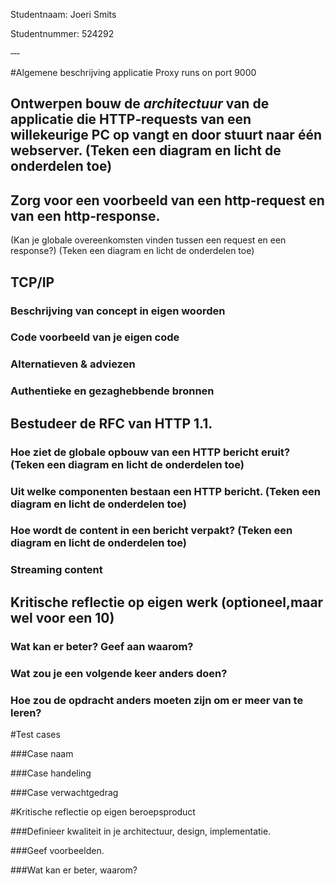 Studentnaam: Joeri Smits

Studentnummer: 524292

‐‐‐

#Algemene beschrijving applicatie
Proxy runs on port 9000

## Ontwerpen bouw de *architectuur* van de applicatie die HTTP‐requests van een willekeurige PC op vangt en door stuurt naar één webserver. (Teken een diagram en licht de onderdelen toe)

## Zorg voor een voorbeeld van een http‐request en van een http‐response.

(Kan je globale overeenkomsten vinden tussen een request en een response?) (Teken een diagram en licht de onderdelen toe)

## TCP/IP

### Beschrijving van concept in eigen woorden

### Code voorbeeld van je eigen code

### Alternatieven & adviezen

### Authentieke en gezaghebbende bronnen

## Bestudeer de RFC van HTTP 1.1.

### Hoe ziet de globale opbouw van een HTTP bericht eruit? (Teken een diagram en licht de onderdelen toe)

### Uit welke componenten bestaan een HTTP bericht. (Teken een diagram en licht de onderdelen toe)

### Hoe wordt de content in een bericht verpakt? (Teken een diagram en licht de onderdelen toe)

### Streaming content

## Kritische reflectie op eigen werk (optioneel,maar wel voor een 10)

### Wat kan er beter? Geef aan waarom?

### Wat zou je een volgende keer anders doen?

### Hoe zou de opdracht anders moeten zijn om er meer van te leren?

#Test cases

###Case naam

###Case handeling

###Case verwachtgedrag

#Kritische reflectie op eigen beroepsproduct

###Definieer kwaliteit in je architectuur, design, implementatie.

###Geef voorbeelden.

###Wat kan er beter, waarom?

